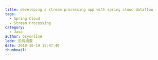 ```yaml
---
title: developing a stream processing app with spring cloud dataflow
tags:
  - Spring Cloud
  - Stream Processing
category:
  - Java
author: bsyonline
lede: 没有摘要
date: 2018-10-19 15:47:40
thumbnail:
---
```

